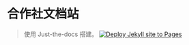 # 合作社文档站

> 使用 Just-the-docs 搭建。
[![Deploy Jekyll site to Pages](https://github.com/liubanlaobanzhang/study-together-docs/actions/workflows/pages.yml/badge.svg)](https://github.com/liubanlaobanzhang/study-together-docs/actions/workflows/pages.yml)
